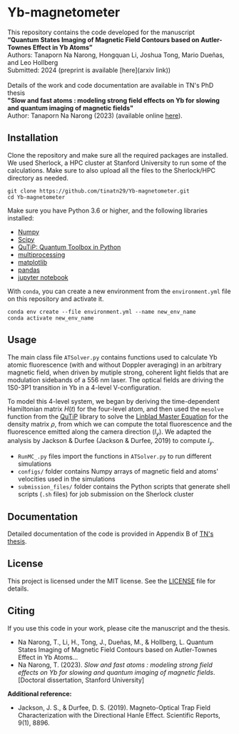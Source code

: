 # Yb-magnetometer
This repository contains the code developed for the manuscript \
**“Quantum States Imaging of Magnetic Field Contours based on Autler-Townes Effect in Yb Atoms”** \
Authors: Tanaporn Na Narong, Hongquan Li, Joshua Tong, Mario Dueñas, and Leo Hollberg \
Submitted: 2024 (preprint is available [here](arxiv link)) \
\
Details of the work and code documentation are available in TN's PhD thesis \
**"Slow and fast atoms : modeling strong field effects on Yb for slowing and quantum imaging of magnetic fields"** \
Author: Tanaporn Na Narong (2023) (available online [here](https://searchworks.stanford.edu/view/in00000001635)).

## Installation
Clone the repository and make sure all the required packages are installed. We used Sherlock, a HPC cluster at Stanford University to run some of the calculations. Make sure to also upload all the files to the Sherlock/HPC directory as needed.
```
git clone https://github.com/tinatn29/Yb-magnetometer.git
cd Yb-magnetometer
```
Make sure you have Python 3.6 or higher, and the following libraries installed: 
- [Numpy](https://numpy.org/)
- [Scipy](https://scipy.org/) 
- [QuTiP: Quantum Toolbox in Python](https://qutip.org/docs/4.0.2/index.html)
- [multiprocessing](https://docs.python.org/3/library/multiprocessing.html) 
- [matplotlib](https://matplotlib.org/)
- [pandas](https://pandas.pydata.org/)
- [jupyter notebook](https://jupyter.org/)

With `conda`, you can create a new environment from the `environment.yml` file on this repository and activate it.
```
conda env create --file environment.yml --name new_env_name
conda activate new_env_name
```

## Usage
The main class file `ATSolver.py` contains functions used to calculate Yb atomic fluorescence (with and without Doppler averaging) in an arbitrary magnetic field, when driven by mutiple strong, coherent light fields that are modulation sidebands of a 556 nm laser. The optical fields are driving the 1S0-3P1 transition in Yb in a 4-level V-configuration.

To model this 4-level system, we began by deriving the time-dependent Hamiltonian matrix $H(t)$ for the four-level atom, and then used the `mesolve` function from the [QuTiP](https://qutip.org/docs/4.0.2/index.html) library to solve the [Linblad Master Equation](https://qutip.org/docs/latest/guide/dynamics/dynamics-master.html) for the density matrix $\rho$, from which we can compute the total fluorescence and the fluorescence emitted along the camera direction ($I_y$). We adapted the analysis by Jackson & Durfee (Jackson & Durfee, 2019) to compute $I_y$.

- `RunMC_.py` files import the functions in `ATSolver.py` to run different simulations
- `configs/` folder contains Numpy arrays of magnetic field and atoms' velocities used in the simulations
- `submission_files/` folder contains the Python scripts that generate shell scripts (`.sh` files) for job submission on the Sherlock cluster 

## Documentation
Detailed documentation of the code is provided in Appendix B of [TN's thesis](https://searchworks.stanford.edu/view/in00000001635).

## License
This project is licensed under the MIT license. See the [LICENSE](LICENSE.txt) file for details.

## Citing
If you use this code in your work, please cite the manuscript and the thesis.
- Na Narong, T., Li, H., Tong, J., Dueñas, M., & Hollberg, L. Quantum States Imaging of Magnetic Field Contours based on Autler-Townes Effect in Yb Atoms...
- Na Narong, T. (2023). *Slow and fast atoms : modeling strong field effects on Yb for slowing and quantum imaging of magnetic fields*. [Doctoral dissertation, Stanford University]

**Additional reference:**
- Jackson, J. S., & Durfee, D. S. (2019). Magneto-Optical Trap Field Characterization with the Directional Hanle Effect. Scientific Reports, 9(1), 8896.

